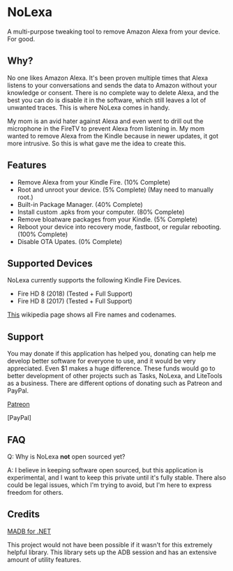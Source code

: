 # NoLexa
A multi-purpose tweaking tool to remove Amazon Alexa from your device. For good. 

## Why?
No one likes Amazon Alexa. It's been proven multiple times that Alexa listens to your conversations and sends the data to Amazon without your knowledge or consent. There is no complete way to delete Alexa, and the best you can do is disable it in the software, which still leaves a lot of unwanted traces. This is where NoLexa comes in handy. 

My mom is an avid hater against Alexa and even went to drill out the microphone in the FireTV to prevent Alexa from listening in. My mom wanted to remove Alexa from the Kindle because in newer updates, it got more intrusive. So this is what gave me the idea to create this.


## Features
- Remove Alexa from your Kindle Fire. (10% Complete)
- Root and unroot your device. (5% Complete) (May need to manually root.)
- Built-in Package Manager. (40% Complete)
- Install custom .apks from your computer. (80% Complete)
- Remove bloatware packages from your Kindle. (5% Complete)
- Reboot your device into recovery mode, fastboot, or regular rebooting. (100% Complete)
- Disable OTA Upates. (0% Complete)
 
 ## Supported Devices
NoLexa currently supports the following Kindle Fire Devices.

- Fire HD 8 (2018) (Tested + Full Support)
- Fire HD 8 (2017) (Tested + Full Support)

[This](https://en.wikipedia.org/wiki/Fire_HD) wikipedia page shows all Fire names and codenames.

## Support
You may donate if this application has helped you, donating can help me develop better software for everyone to use, and it would be very appreciated. Even $1 makes a huge difference. These funds would go to better development of other projects such as Tasks, NoLexa, and LiteTools as a business. There are different options of donating such as Patreon and PayPal.

[Patreon](https://patreon.com/byronbytes)

[PayPal]

## FAQ

Q: Why is NoLexa **not** open sourced yet?

A: I believe in keeping software open sourced, but this application is experimental, and I want to keep this private until it's fully stable. There also could be legal issues, which I'm trying to avoid, but I'm here to express freedom for others.

## Credits
[MADB for .NET](https://github.com/quamotion/madb)

This project would not have been possible if it wasn't for this extremely helpful library. This library sets up the ADB session and has an extensive amount of utility features.


